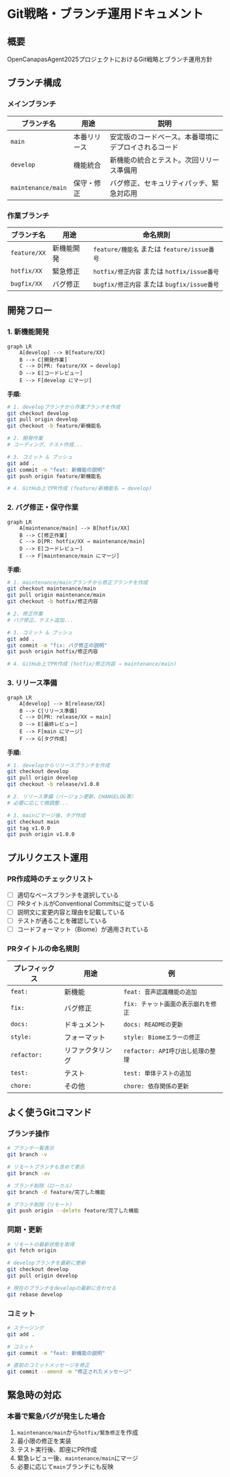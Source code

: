 # Git戦略・ブランチ運用ドキュメント

## 概要
OpenCanapasAgent2025プロジェクトにおけるGit戦略とブランチ運用方針

## ブランチ構成

### メインブランチ

| ブランチ名 | 用途 | 説明 |
|-----------|------|------|
| `main` | 本番リリース | 安定版のコードベース。本番環境にデプロイされるコード |
| `develop` | 機能統合 | 新機能の統合とテスト。次回リリース準備用 |
| `maintenance/main` | 保守・修正 | バグ修正、セキュリティパッチ、緊急対応用 |

### 作業ブランチ

| ブランチ名 | 用途 | 命名規則 |
|-----------|------|----------|
| `feature/XX` | 新機能開発 | `feature/機能名` または `feature/issue番号` |
| `hotfix/XX` | 緊急修正 | `hotfix/修正内容` または `hotfix/issue番号` |
| `bugfix/XX` | バグ修正 | `bugfix/修正内容` または `bugfix/issue番号` |

## 開発フロー

### 1. 新機能開発

```mermaid
graph LR
    A[develop] --> B[feature/XX]
    B --> C[開発作業]
    C --> D[PR: feature/XX → develop]
    D --> E[コードレビュー]
    E --> F[develop にマージ]
```

**手順:**
```bash
# 1. developブランチから作業ブランチを作成
git checkout develop
git pull origin develop
git checkout -b feature/新機能名

# 2. 開発作業
# コーディング、テスト作成...

# 3. コミット & プッシュ
git add .
git commit -m "feat: 新機能の説明"
git push origin feature/新機能名

# 4. GitHub上でPR作成 (feature/新機能名 → develop)
```

### 2. バグ修正・保守作業

```mermaid
graph LR
    A[maintenance/main] --> B[hotfix/XX]
    B --> C[修正作業]
    C --> D[PR: hotfix/XX → maintenance/main]
    D --> E[コードレビュー]
    E --> F[maintenance/main にマージ]
```

**手順:**
```bash
# 1. maintenance/mainブランチから修正ブランチを作成
git checkout maintenance/main
git pull origin maintenance/main
git checkout -b hotfix/修正内容

# 2. 修正作業
# バグ修正、テスト追加...

# 3. コミット & プッシュ
git add .
git commit -m "fix: バグ修正の説明"
git push origin hotfix/修正内容

# 4. GitHub上でPR作成 (hotfix/修正内容 → maintenance/main)
```

### 3. リリース準備

```mermaid
graph LR
    A[develop] --> B[release/XX]
    B --> C[リリース準備]
    C --> D[PR: release/XX → main]
    D --> E[最終レビュー]
    E --> F[main にマージ]
    F --> G[タグ作成]
```

**手順:**
```bash
# 1. developからリリースブランチを作成
git checkout develop
git pull origin develop
git checkout -b release/v1.0.0

# 2. リリース準備（バージョン更新、CHANGELOG等）
# 必要に応じて微調整...

# 3. mainにマージ後、タグ作成
git checkout main
git tag v1.0.0
git push origin v1.0.0
```

## プルリクエスト運用

### PR作成時のチェックリスト

- [ ] 適切なベースブランチを選択している
- [ ] PRタイトルがConventional Commitsに従っている
- [ ] 説明文に変更内容と理由を記載している
- [ ] テストが通ることを確認している
- [ ] コードフォーマット（Biome）が適用されている

### PRタイトルの命名規則

| プレフィックス | 用途 | 例 |
|----------------|------|-----|
| `feat:` | 新機能 | `feat: 音声認識機能の追加` |
| `fix:` | バグ修正 | `fix: チャット画面の表示崩れを修正` |
| `docs:` | ドキュメント | `docs: READMEの更新` |
| `style:` | フォーマット | `style: Biomeエラーの修正` |
| `refactor:` | リファクタリング | `refactor: API呼び出し処理の整理` |
| `test:` | テスト | `test: 単体テストの追加` |
| `chore:` | その他 | `chore: 依存関係の更新` |

## よく使うGitコマンド

### ブランチ操作

```bash
# ブランチ一覧表示
git branch -v

# リモートブランチも含めて表示
git branch -av

# ブランチ削除（ローカル）
git branch -d feature/完了した機能

# ブランチ削除（リモート）
git push origin --delete feature/完了した機能
```

### 同期・更新

```bash
# リモートの最新状態を取得
git fetch origin

# developブランチを最新に更新
git checkout develop
git pull origin develop

# 現在のブランチをdevelopの最新に合わせる
git rebase develop
```

### コミット

```bash
# ステージング
git add .

# コミット
git commit -m "feat: 新機能の説明"

# 直前のコミットメッセージを修正
git commit --amend -m "修正されたメッセージ"
```

## 緊急時の対応

### 本番で緊急バグが発生した場合

1. `maintenance/main`から`hotfix/緊急修正`を作成
2. 最小限の修正を実装
3. テスト実行後、即座にPR作成
4. 緊急レビュー後、`maintenance/main`にマージ
5. 必要に応じて`main`ブランチにも反映